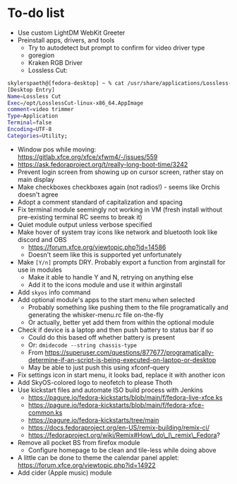 # To-do list
- Use custom LightDM WebKit Greeter
- Preinstall apps, drivers, and tools
  - Try to autodetect but prompt to confirm for video driver type
  - goregion
  - Kraken RGB Driver
  - Lossless Cut:
```bash
skylerspaeth@[fedora-desktop] ~ % cat /usr/share/applications/Lossless-Cut.desktop
[Desktop Entry]
Name=Lossless Cut
Exec=/opt/LosslessCut-linux-x86_64.AppImage
comment=video trimmer
Type=Application
Terminal=false
Encoding=UTF-8
Categories=Utility;
```
- Window pos while moving: https://gitlab.xfce.org/xfce/xfwm4/-/issues/559
- https://ask.fedoraproject.org/t/really-long-boot-time/3242
- Prevent login screen from showing up on cursor screen, rather stay on main display
- Make checkboxes checkboxes again (not radios!) - seems like Orchis doesn't agree
- Adopt a comment standard of capitalization and spacing
- Fix terminal module seemingly not working in VM (fresh install without pre-existing terminal RC seems to break it)
- Quiet module output unless verbose specified
- Make hover of system tray icons like network and bluetooth look like discord and OBS
  - https://forum.xfce.org/viewtopic.php?id=14586
  - Doesn't seem like this is supported yet unfortunately
- Make `[Y/n]` prompts DRY. Probably export a function from arginstall for use in modules
  - Make it able to handle Y and N, retrying on anything else
  - Add it to the icons module and use it within arginstall
- Add `skyos` info command
- Add optional module's apps to the start menu when selected
  - Probably something like pushing them to the file programatically and generating the whisker-menu.rc file on-the-fly
  - Or actually, better yet add them from within the optional module
- Check if device is a laptop and then push battery to status bar if so
  - Could do this based off whether battery is present
  - Or: `dmidecode --string chassis-type`
  - From https://superuser.com/questions/877677/programatically-determine-if-an-script-is-being-executed-on-laptop-or-desktop
  - May be able to just push this using xfconf-query
- Fix settings icon in start menu, it looks bad, replace it with another icon
- Add SkyOS-colored logo to neofetch to please Thoth
- Use kickstart files and automate ISO build process with Jenkins
  - https://pagure.io/fedora-kickstarts/blob/main/f/fedora-live-xfce.ks
  - https://pagure.io/fedora-kickstarts/blob/main/f/fedora-xfce-common.ks
  - https://pagure.io/fedora-kickstarts/tree/main
  - https://docs.fedoraproject.org/en-US/remix-building/remix-ci/
  - https://fedoraproject.org/wiki/Remix#How\_do\_I\_remix\_Fedora?
- Remove all pocket BS from firefox module
  - Configure homepage to be clean and tile-less while doing above
- A little can be done to theme the calendar panel applet: https://forum.xfce.org/viewtopic.php?id=14922
- Add cider (Apple music) module
